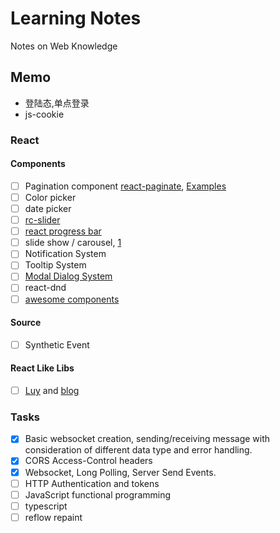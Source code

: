 # Learning Notes

Notes on Web Knowledge

## Memo

- 登陆态,单点登录
- js-cookie

### React

#### Components

- [ ] Pagination component [react-paginate](https://github.com/AdeleD/react-paginate), [Examples](https://react.rocks/tag/Pagination)
- [ ] Color picker
- [ ] date picker
- [ ] [rc-slider](https://github.com/react-component/slider)
- [ ] [react progress bar](https://github.com/kimmobrunfeldt/react-progressbar.js/)
- [ ] slide show / carousel, [1](https://qiutc.me/post/%E4%BD%BF%E7%94%A8-React-%E5%AE%9E%E7%8E%B0%E4%B8%80%E4%B8%AA%E8%BD%AE%E6%92%AD%E7%BB%84%E4%BB%B6.html)
- [ ] Notification System
- [ ] Tooltip System
- [ ] [Modal Dialog System](https://zhuanlan.zhihu.com/p/30271961)
- [ ] react-dnd
- [ ] [awesome components](https://github.com/enaqx/awesome-react#components)

#### Source

- [ ] Synthetic Event

#### React Like Libs

- [ ] [Luy](https://github.com/215566435/Luy) and [blog](https://zhuanlan.zhihu.com/p/30073543)

### Tasks

- [x] Basic websocket creation, sending/receiving message with consideration of different data type and error handling.
- [x] CORS Access-Control headers
- [x] Websocket, Long Polling, Server Send Events.
- [ ] HTTP Authentication and tokens
- [ ] JavaScript functional programming
- [ ] typescript
- [ ] reflow repaint
